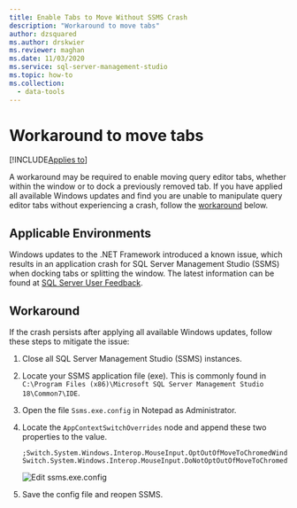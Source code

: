 ```yaml
---
title: Enable Tabs to Move Without SSMS Crash
description: "Workaround to move tabs"
author: dzsquared
ms.author: drskwier
ms.reviewer: maghan
ms.date: 11/03/2020
ms.service: sql-server-management-studio
ms.topic: how-to
ms.collection:
  - data-tools
---
```


# Workaround to move tabs

[!INCLUDE[Applies to](../includes/appliesto-ss-asdb-asdw-xxx-md.md)]

A workaround may be required to enable moving query editor tabs, whether within the window or to dock a previously removed tab.  If you have applied all available Windows updates and find you are unable to manipulate query editor tabs without experiencing a crash, follow the [workaround](#workaround) below.

## Applicable Environments
Windows updates to the .NET Framework introduced a known issue, which results in an application crash for SQL Server Management Studio (SSMS) when docking tabs or splitting the window.  The latest information can be found at [SQL Server User Feedback](https://feedback.azure.com/forums/908035/suggestions/42651556).

## Workaround

If the crash persists after applying all available Windows updates, follow these steps to mitigate the issue:

1. Close all SQL Server Management Studio (SSMS) instances.

2. Locate your SSMS application file (exe).  This is commonly found in `C:\Program Files (x86)\Microsoft SQL Server Management Studio 18\Common7\IDE`.

3. Open the file `Ssms.exe.config` in Notepad as Administrator.

4. Locate the `AppContextSwitchOverrides` node and append these two properties to the value.
    ```
    ;Switch.System.Windows.Interop.MouseInput.OptOutOfMoveToChromedWindowFix=true; Switch.System.Windows.Interop.MouseInput.DoNotOptOutOfMoveToChromedWindowFix=true
    ```

    ![Edit ssms.exe.config](../media/troubleshoot/execonfig-edit.png)

5. Save the config file and reopen SSMS.
